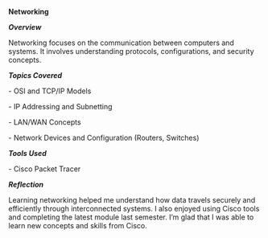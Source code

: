 **Networking**



***Overview***

Networking focuses on the communication between computers and systems. It involves understanding protocols, configurations, and security concepts.



***Topics Covered***

\- OSI and TCP/IP Models

\- IP Addressing and Subnetting

\- LAN/WAN Concepts

\- Network Devices and Configuration (Routers, Switches)



***Tools Used***

\- Cisco Packet Tracer



***Reflection***

Learning networking helped me understand how data travels securely and efficiently through interconnected systems. I also enjoyed using Cisco tools and completing the latest module last semester. I’m glad that I was able to learn new concepts and skills from Cisco.

